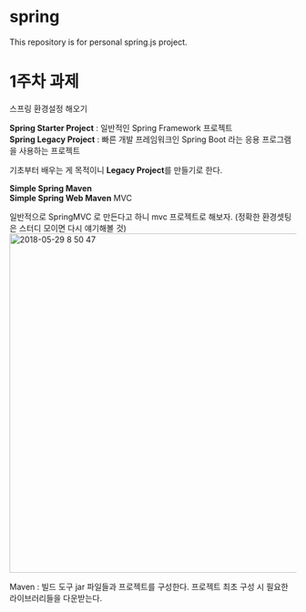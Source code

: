 # spring
This repository is for personal spring.js project.

# 1주차 과제
스프링 환경설정 해오기

**Spring Starter Project** : 일반적인 Spring Framework 프로젝트 <br/>
**Spring Legacy Project** : 빠른 개발 프레임워크인 Spring Boot 라는 응용 프로그램을 사용하는 프로젝트

기초부터 배우는 게 목적이니 **Legacy Project**를 만들기로 한다.

**Simple Spring Maven** <br/>
**Simple Spring Web Maven**
MVC

일반적으로 SpringMVC 로 만든다고 하니 mvc 프로젝트로 해보자. (정확한 환경셋팅은 스터디 모이면 다시 얘기해볼 것)
<img width="596" alt="2018-05-29 8 50 47" src="https://user-images.githubusercontent.com/12723983/40985414-0746eaa0-691f-11e8-94da-2e3c0678ccb7.png">

Maven : 빌드 도구
jar 파일들과 프로젝트를 구성한다.
프로젝트 최초 구성 시 필요한 라이브러리들을 다운받는다.

